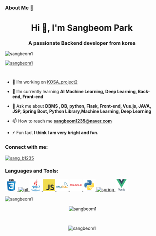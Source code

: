 ### About Me 👋

<h1 align="center">Hi 👋, I'm Sangbeom Park</h1>
<h3 align="center">A passionate Backend developer from korea</h3>

<p align="left"> <img src="https://komarev.com/ghpvc/?username=sangbeom1&label=Profile%20views&color=0e75b6&style=flat" alt="sangbeom1" /> </p>

<p align="left"> <a href="https://github.com/ryo-ma/github-profile-trophy"><img src="https://github-profile-trophy.vercel.app/?username=sangbeom1" alt="sangbeom1" /></a> </p>

<p align="left"> <a href="https://twitter.com/" target="blank"><img src="https://img.shields.io/twitter/follow/?logo=twitter&style=for-the-badge" alt="" /></a> </p>

- 🔭 I’m working on [KOSA_project2](https://github.com/sangbeom1/KOSA_project_2.git)

- 🌱 I’m currently learning **AI Machine Learning, Deep Learning, Back-end, Front-end**

- 💬 Ask me about **DBMS , DB, python, Flask, Front-end, Vue.js, JAVA, JSP, Spring Boot, Python Library,Machine Learning, Deep Learning**

- 📫 How to reach me **sangbeom1235@naver.com**

- ⚡ Fun fact **I think I am very bright and fun.**

<h3 align="left">Connect with me:</h3>
<p align="left">
<a href="https://instagram.com/sang_b1235" target="blank"><img align="center" src="https://raw.githubusercontent.com/rahuldkjain/github-profile-readme-generator/master/src/images/icons/Social/instagram.svg" alt="sang_b1235" height="30" width="40" /></a>
</p>

<h3 align="left">Languages and Tools:</h3>
<p align="left"> <a href="https://www.w3schools.com/css/" target="_blank" rel="noreferrer"> <img src="https://raw.githubusercontent.com/devicons/devicon/master/icons/css3/css3-original-wordmark.svg" alt="css3" width="40" height="40"/> </a> <a href="https://git-scm.com/" target="_blank" rel="noreferrer"> <img src="https://www.vectorlogo.zone/logos/git-scm/git-scm-icon.svg" alt="git" width="40" height="40"/> </a> <a href="https://www.java.com" target="_blank" rel="noreferrer"> <img src="https://raw.githubusercontent.com/devicons/devicon/master/icons/java/java-original.svg" alt="java" width="40" height="40"/> </a> <a href="https://developer.mozilla.org/en-US/docs/Web/JavaScript" target="_blank" rel="noreferrer"> <img src="https://raw.githubusercontent.com/devicons/devicon/master/icons/javascript/javascript-original.svg" alt="javascript" width="40" height="40"/> </a> <a href="https://www.mysql.com/" target="_blank" rel="noreferrer"> <img src="https://raw.githubusercontent.com/devicons/devicon/master/icons/mysql/mysql-original-wordmark.svg" alt="mysql" width="40" height="40"/> </a> <a href="https://www.oracle.com/" target="_blank" rel="noreferrer"> <img src="https://raw.githubusercontent.com/devicons/devicon/master/icons/oracle/oracle-original.svg" alt="oracle" width="40" height="40"/> </a> <a href="https://www.python.org" target="_blank" rel="noreferrer"> <img src="https://raw.githubusercontent.com/devicons/devicon/master/icons/python/python-original.svg" alt="python" width="40" height="40"/> </a> <a href="https://spring.io/" target="_blank" rel="noreferrer"> <img src="https://www.vectorlogo.zone/logos/springio/springio-icon.svg" alt="spring" width="40" height="40"/> </a> <a href="https://vuejs.org/" target="_blank" rel="noreferrer"> <img src="https://raw.githubusercontent.com/devicons/devicon/master/icons/vuejs/vuejs-original-wordmark.svg" alt="vuejs" width="40" height="40"/> </a> </p>


<div align="center">
<p><img align="left" src="https://github-readme-stats.vercel.app/api/top-langs?username=sangbeom1&show_icons=true&locale=en&layout=compact" alt="sangbeom1" /></p>
</div>
<div align="center">
<br>
<p>&nbsp;<img align="center" src="https://github-readme-stats.vercel.app/api?username=sangbeom1&show_icons=true&locale=en" alt="sangbeom1" /></p>
</div>
<br>
<div align="center">
<p><img align="center" src="https://github-readme-streak-stats.herokuapp.com/?user=sangbeom1&" alt="sangbeom1" /></p>
</div>
